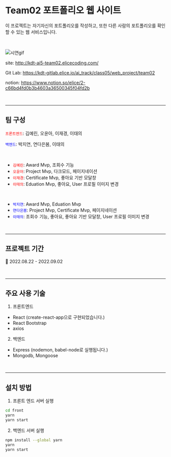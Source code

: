 # Team02 포트폴리오 웹 사이트

이 프로젝트는 자기자신의 포트폴리오를 작성하고, 또한 다른 사람의 포트폴리오를 확인할 수 있는 웹 서비스입니다.

<br>

![시연gif](/team02.gif)

site: <http://kdt-ai5-team02.elicecoding.com/>

Git Lab: <https://kdt-gitlab.elice.io/ai_track/class05/web_project/team02>

notion: <https://www.notion.so/elice/2-c66bd4fd0b3b4603a36500345f04fd2b>

<br>

---

## 팀 구성

<code style="color: red">프론트엔드</code>: 김예린, 오윤아, 이재경, 이태의

<code style="color: blue">백엔드</code>: 박지연, 연다은봄, 이태의

<br>

- <code style="color: red">김예린</code>: Award Mvp, 조회수 기능
- <code style="color: red">오윤아</code>: Project Mvp, 다크모드, 페이지네이션
- <code style="color: red">이재경</code>: Certificate Mvp, 좋아요 기반 모달창
- <code style="color: red">이태의</code>: Eduation Mvp, 좋아요, User 프로필 이미지 변경

<br>

- <code style="color: blue">박지연</code>: Award Mvp, Eduation Mvp
- <code style="color: blue">연다은봄</code>: Project Mvp, Certificate Mvp, 페이지네이션
- <code style="color: blue">이태의</code>: 조회수 기능, 좋아요, 좋아요 기반 모달창, User 프로필 이미지 변경

<br>

---

## 프로젝트 기간

📅 2022.08.22 - 2022.09.02

<br>

---

## 주요 사용 기술

1. 프론트엔드

- React (create-react-app으로 구현되었습니다.)
- React Bootstrap
- axios

2. 백엔드

- Express (nodemon, babel-node로 실행됩니다.)
- Mongodb, Mongoose

<br>

---

## 설치 방법

1. 프론트 엔드 서버 실행

```bash
cd front
yarn
yarn start
```

2. 백엔드 서버 실행

```bash
npm install --global yarn
yarn
yarn start
```



